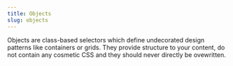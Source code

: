 ```yaml
---
title: Objects
slug: objects
---
```


Objects are class-based selectors which define undecorated design patterns like containers or grids. They provide structure to your content, do not contain any cosmetic CSS and they should never directly be ovewritten.
